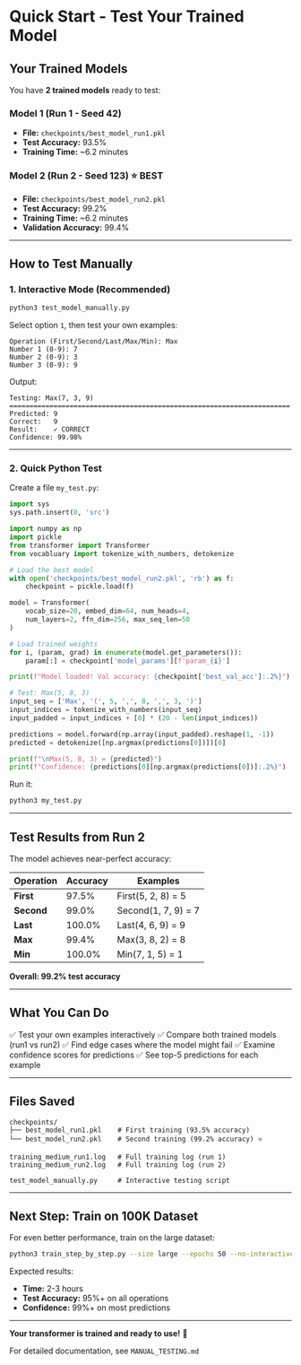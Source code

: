 # Quick Start - Test Your Trained Model

## Your Trained Models

You have **2 trained models** ready to test:

### Model 1 (Run 1 - Seed 42)
- **File:** `checkpoints/best_model_run1.pkl`
- **Test Accuracy:** 93.5%
- **Training Time:** ~6.2 minutes

### Model 2 (Run 2 - Seed 123) ⭐ BEST
- **File:** `checkpoints/best_model_run2.pkl`
- **Test Accuracy:** 99.2%
- **Training Time:** ~6.2 minutes
- **Validation Accuracy:** 99.4%

---

## How to Test Manually

### 1. Interactive Mode (Recommended)

```bash
python3 test_model_manually.py
```

Select option `1`, then test your own examples:

```
Operation (First/Second/Last/Max/Min): Max
Number 1 (0-9): 7
Number 2 (0-9): 3
Number 3 (0-9): 9
```

Output:
```
Testing: Max(7, 3, 9)
======================================================================
Predicted: 9
Correct:   9
Result:    ✓ CORRECT
Confidence: 99.98%
```

---

### 2. Quick Python Test

Create a file `my_test.py`:

```python
import sys
sys.path.insert(0, 'src')

import numpy as np
import pickle
from transformer import Transformer
from vocabluary import tokenize_with_numbers, detokenize

# Load the best model
with open('checkpoints/best_model_run2.pkl', 'rb') as f:
    checkpoint = pickle.load(f)

model = Transformer(
    vocab_size=20, embed_dim=64, num_heads=4,
    num_layers=2, ffn_dim=256, max_seq_len=50
)

# Load trained weights
for i, (param, grad) in enumerate(model.get_parameters()):
    param[:] = checkpoint['model_params'][f'param_{i}']

print(f"Model loaded! Val accuracy: {checkpoint['best_val_acc']:.2%}")

# Test: Max(5, 8, 3)
input_seq = ['Max', '(', 5, ',', 8, ',', 3, ')']
input_indices = tokenize_with_numbers(input_seq)
input_padded = input_indices + [0] * (20 - len(input_indices))

predictions = model.forward(np.array(input_padded).reshape(1, -1))
predicted = detokenize([np.argmax(predictions[0])])[0]

print(f"\nMax(5, 8, 3) = {predicted}")
print(f"Confidence: {predictions[0][np.argmax(predictions[0])]:.2%}")
```

Run it:
```bash
python3 my_test.py
```

---

## Test Results from Run 2

The model achieves near-perfect accuracy:

| Operation | Accuracy | Examples |
|-----------|----------|----------|
| **First** | 97.5% | First(5, 2, 8) = 5 |
| **Second** | 99.0% | Second(1, 7, 9) = 7 |
| **Last** | 100.0% | Last(4, 6, 9) = 9 |
| **Max** | 99.4% | Max(3, 8, 2) = 8 |
| **Min** | 100.0% | Min(7, 1, 5) = 1 |

**Overall: 99.2% test accuracy**

---

## What You Can Do

✅ Test your own examples interactively
✅ Compare both trained models (run1 vs run2)
✅ Find edge cases where the model might fail
✅ Examine confidence scores for predictions
✅ See top-5 predictions for each example

---

## Files Saved

```
checkpoints/
├── best_model_run1.pkl    # First training (93.5% accuracy)
└── best_model_run2.pkl    # Second training (99.2% accuracy) ⭐

training_medium_run1.log   # Full training log (run 1)
training_medium_run2.log   # Full training log (run 2)

test_model_manually.py     # Interactive testing script
```

---

## Next Step: Train on 100K Dataset

For even better performance, train on the large dataset:

```bash
python3 train_step_by_step.py --size large --epochs 50 --no-interactive
```

Expected results:
- **Time:** 2-3 hours
- **Test Accuracy:** 95%+ on all operations
- **Confidence:** 99%+ on most predictions

---

**Your transformer is trained and ready to use!** 🎉

For detailed documentation, see `MANUAL_TESTING.md`
